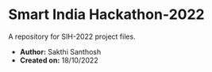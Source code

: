 # Smart India Hackathon-2022

A repository for SIH-2022 project files.

- **Author:** Sakthi Santhosh
- **Created on:** 18/10/2022
